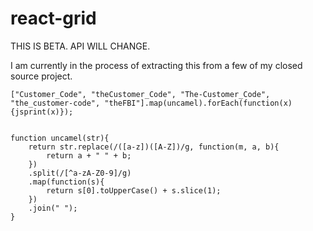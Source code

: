 react-grid
==========

THIS IS BETA. API WILL CHANGE.

I am currently in the process of extracting this from a few of my closed source project.



```
["Customer_Code", "theCustomer_Code", "The-Customer_Code", "the_customer-code", "theFBI"].map(uncamel).forEach(function(x){jsprint(x)});


function uncamel(str){
    return str.replace(/([a-z])([A-Z])/g, function(m, a, b){
        return a + " " + b;
    })
    .split(/[^a-zA-Z0-9]/g)
    .map(function(s){
        return s[0].toUpperCase() + s.slice(1);
    })
    .join(" ");
}
```
